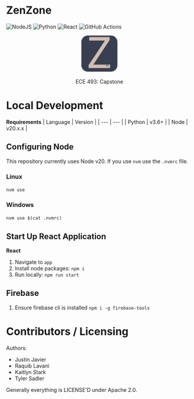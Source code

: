 ZenZone
===================================

![NodeJS](https://img.shields.io/badge/node.js-v20.x.x-6DA55F?style=for-the-badge&logo=node.js&logoColor=white)
![Python](https://img.shields.io/badge/python-v3.6+-3670A0?style=for-the-badge&logo=python&logoColor=ffdd54)
![React](https://img.shields.io/badge/react-%2320232a.svg?style=for-the-badge&logo=react&logoColor=%2361DAFB)
![GitHub Actions](https://img.shields.io/badge/github%20actions-%232671E5.svg?style=for-the-badge&logo=githubactions&logoColor=white)



<p align="center">
<img height="100px" width="100px" src="./app/public/favicon.svg" />
</p>

<p align="center">ECE 493: Capstone</p>


Local Development
===================

**Requirements**
| Language | Version |
| --- | --- |
| Python | v3.6+ |
| Node | v20.x.x |

## Configuring Node

This repository currently uses Node v20. If you use `nvm` use the `.nvmrc` file.
### Linux
`nvm use`

### Windows
`nvm use $(cat .nvmrc)`

## Start Up React Application

**React**
1. Navigate to `app`
2. Install node packages: `npm i`
3. Run locally: `npm run start`

## Firebase
1. Ensure firebase cli is installed `npm i -g firebase-tools`

Contributors / Licensing
========================

Authors:

* Justin Javier
* Raquib Lavani
* Kaitlyn Stark
* Tyler Sadler

Generally everything is LICENSE'D under Apache 2.0.